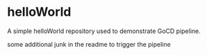 # helloWorld

A simple helloWorld repository used to demonstrate GoCD pipeline.


some additional junk in the readme to trigger the pipeline
